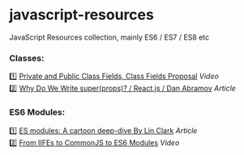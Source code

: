 # javascript-resources
JavaScript Resources collection, mainly ES6 / ES7 / ES8 etc

###  Classes:  
:one: [Private and Public Class Fields, Class Fields Proposal](https://www.youtube.com/watch?v=ZxpdR_C7RVA) _Video_  
:two: [Why Do We Write super(props)? / React.js / Dan Abramov](https://overreacted.io/why-do-we-write-super-props) _Article_  

### ES6 Modules:  
:one: [ES modules: A cartoon deep-dive By Lin Clark](https://hacks.mozilla.org/2018/03/es-modules-a-cartoon-deep-dive) _Article_  
:two: [From IIFEs to CommonJS to ES6 Modules](https://www.youtube.com/watch?v=qJWALEoGge4) _Video_  
